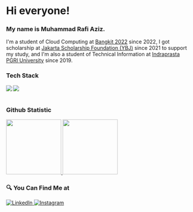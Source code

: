 # Hi everyone!
### My name is **Muhammad Rafi Aziz**.

I'm a student of Cloud Computing at [Bangkit 2022](https://www.dicoding.com/programs/bangkit) since 2022, I got scholarship at [Jakarta Scholarship Foundation (YBJ)](http://beasiswajakarta.com/v2/) since 2021 to support my study, and I'm also a student of Technical Information at [Indraprasta PGRI University](https://unindra.ac.id/) since 2019.

### Tech Stack
  <img align="left" src="https://img.shields.io/badge/git-%23F05033.svg?logo=git&logoColor=white"/>
  <img align="left" src="https://img.shields.io/badge/java-%23ED8B00.svg?logo=java&logoColor=white"/>
  <br><br>

### Github Statistic
<p align="left">
<a href="https://github.com/mraziz098">
<img height="150em" src="https://github-readme-stats-eight-theta.vercel.app/api/top-langs/?username=mraziz098&layout=compact&langs_count=8&theme=Dinky"/>
<img height="150em" src="https://github-readme-stats-eight-theta.vercel.app/api?username=mraziz098&show_icons=true&theme=buefy&include_all_commits=true&count_private=true"/>
</a>
</p>

### 🔍 You Can Find Me at 
<p> 
  <a href="https://www.linkedin.com/in/muhammad-rafi-a-98aa8a11a/" target="_blank">
    <img alt="LinkedIn" src="https://img.shields.io/badge/linkedin-%230077B5.svg?&style=for-the-badge&logo=linkedin&logoColor=white" />
  </a> 
  <a href="https://www.instagram.com/muhammad_rafi_aziz098/" target="_blank">
    <img alt="Instagram" src="https://img.shields.io/badge/instagram-%23E4405F.svg?&style=for-the-badge&logo=instagram&logoColor=white" />
  </a> 
</p>
